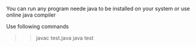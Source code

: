 You can run any program neede java to be installed on your system or use online java compiler

Use following commands

>> javac test.java
>> java test

